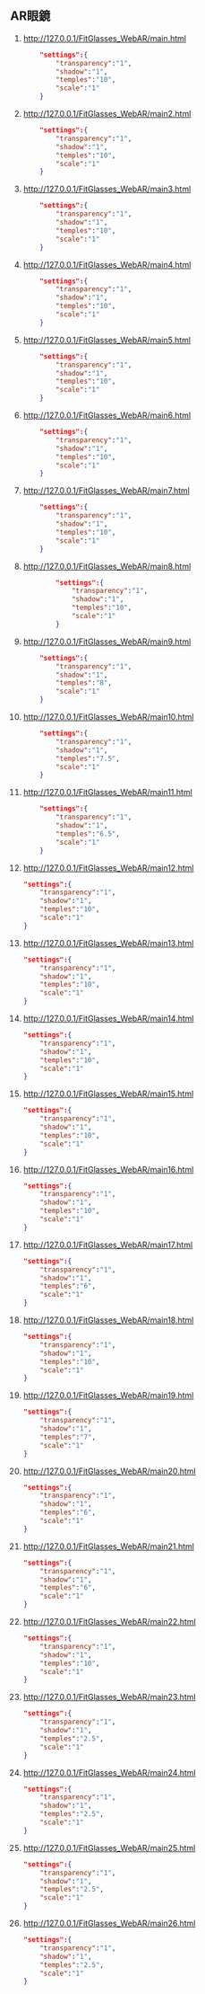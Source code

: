 ## AR眼鏡

1. http://127.0.0.1/FitGlasses_WebAR/main.html

   ```json
       "settings":{
           "transparency":"1",
           "shadow":"1",
           "temples":"10",
           "scale":"1"
       }
   ```

2. http://127.0.0.1/FitGlasses_WebAR/main2.html

   ```json
       "settings":{
           "transparency":"1",
           "shadow":"1",
           "temples":"10",
           "scale":"1"
       }
   ```

3. http://127.0.0.1/FitGlasses_WebAR/main3.html

   ```json
       "settings":{
           "transparency":"1",
           "shadow":"1",
           "temples":"10",
           "scale":"1"
       }
   ```

4. http://127.0.0.1/FitGlasses_WebAR/main4.html

   ```json
       "settings":{
           "transparency":"1",
           "shadow":"1",
           "temples":"10",
           "scale":"1"
       }
   ```

5. http://127.0.0.1/FitGlasses_WebAR/main5.html

   ```json
       "settings":{
           "transparency":"1",
           "shadow":"1",
           "temples":"10",
           "scale":"1"
       }
   ```

6. http://127.0.0.1/FitGlasses_WebAR/main6.html

   ```json
       "settings":{
           "transparency":"1",
           "shadow":"1",
           "temples":"10",
           "scale":"1"
       }
   ```

7. http://127.0.0.1/FitGlasses_WebAR/main7.html

   ```json
       "settings":{
           "transparency":"1",
           "shadow":"1",
           "temples":"10",
           "scale":"1"
       }
   ```

8. http://127.0.0.1/FitGlasses_WebAR/main8.html

   ```json
           "settings":{
               "transparency":"1",
               "shadow":"1",
               "temples":"10",
               "scale":"1"
           }
   ```

   

9. http://127.0.0.1/FitGlasses_WebAR/main9.html

   ```json
       "settings":{
           "transparency":"1",
           "shadow":"1",
           "temples":"8",
           "scale":"1"
       }
   ```

10. http://127.0.0.1/FitGlasses_WebAR/main10.html

    ```json
        "settings":{
            "transparency":"1",
            "shadow":"1",
            "temples":"7.5",
            "scale":"1"
        }
    ```

11. http://127.0.0.1/FitGlasses_WebAR/main11.html

    ```json
        "settings":{
            "transparency":"1",
            "shadow":"1",
            "temples":"6.5",
            "scale":"1"
        }
    ```

12. http://127.0.0.1/FitGlasses_WebAR/main12.html

    ```json
    "settings":{
        "transparency":"1",
        "shadow":"1",
        "temples":"10",
        "scale":"1"
    }
    ```

13. http://127.0.0.1/FitGlasses_WebAR/main13.html

    ```json
    "settings":{
        "transparency":"1",
        "shadow":"1",
        "temples":"10",
        "scale":"1"
    }
    ```

14. http://127.0.0.1/FitGlasses_WebAR/main14.html

    ```json
    "settings":{
        "transparency":"1",
        "shadow":"1",
        "temples":"10",
        "scale":"1"
    }
    ```

15. http://127.0.0.1/FitGlasses_WebAR/main15.html

    ```json
    "settings":{
        "transparency":"1",
        "shadow":"1",
        "temples":"10",
        "scale":"1"
    }
    ```

16. http://127.0.0.1/FitGlasses_WebAR/main16.html

    ```json
    "settings":{
        "transparency":"1",
        "shadow":"1",
        "temples":"10",
        "scale":"1"
    }
    ```

17. http://127.0.0.1/FitGlasses_WebAR/main17.html

    ```json
    "settings":{
        "transparency":"1",
        "shadow":"1",
        "temples":"6",
        "scale":"1"
    }
    ```

18. http://127.0.0.1/FitGlasses_WebAR/main18.html

    ```json
    "settings":{
        "transparency":"1",
        "shadow":"1",
        "temples":"10",
        "scale":"1"
    }
    ```

19. http://127.0.0.1/FitGlasses_WebAR/main19.html

    ```json
    "settings":{
        "transparency":"1",
        "shadow":"1",
        "temples":"7",
        "scale":"1"
    }
    ```

20. http://127.0.0.1/FitGlasses_WebAR/main20.html

    ```json
    "settings":{
        "transparency":"1",
        "shadow":"1",
        "temples":"6",
        "scale":"1"
    }
    ```

21. http://127.0.0.1/FitGlasses_WebAR/main21.html

    ```json
    "settings":{
        "transparency":"1",
        "shadow":"1",
        "temples":"6",
        "scale":"1"
    }
    ```

22. http://127.0.0.1/FitGlasses_WebAR/main22.html

    ```json
    "settings":{
        "transparency":"1",
        "shadow":"1",
        "temples":"10",
        "scale":"1"
    }
    ```

23. http://127.0.0.1/FitGlasses_WebAR/main23.html

    ```json
    "settings":{
        "transparency":"1",
        "shadow":"1",
        "temples":"2.5",
        "scale":"1"
    }
    ```

24. http://127.0.0.1/FitGlasses_WebAR/main24.html

    ```json
    "settings":{
        "transparency":"1",
        "shadow":"1",
        "temples":"2.5",
        "scale":"1"
    }
    ```

25. http://127.0.0.1/FitGlasses_WebAR/main25.html

    ```json
    "settings":{
        "transparency":"1",
        "shadow":"1",
        "temples":"2.5",
        "scale":"1"
    }
    ```

26. http://127.0.0.1/FitGlasses_WebAR/main26.html

    ```json
    "settings":{
        "transparency":"1",
        "shadow":"1",
        "temples":"2.5",
        "scale":"1"
    }
    ```

